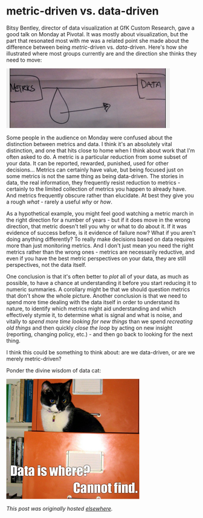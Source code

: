 # metric-driven vs. data-driven

Bitsy Bentley, director of data visualization at GfK Custom Research, gave a good talk on Monday at Pivotal. It was mostly about visualization, but the part that resonated most with me was a related point she made about the difference between being _metric_-driven vs. _data_-driven. Here's how she illustrated where most groups currently are and the direction she thinks they need to move:

![metrics to data](badname1.png)

Some people in the audience on Monday were confused about the distinction between metrics and data. I think it's an absolutely vital distinction, and one that hits close to home when I think about work that I'm often asked to do. A metric is a particular reduction from some subset of your data. It can be reported, rewarded, punished, used for other decisions... Metrics can certainly have value, but being focused just on some metrics is not the same thing as being data-driven. The stories in data, the real information, they frequently resist reduction to metrics - certainly to the limited collection of metrics you happen to already have. And metrics frequently obscure rather than elucidate. At best they give you a rough _what_ - rarely a useful _why_ or _how_.

As a hypothetical example, you might feel good watching a metric march in the right direction for a number of years - but if it does move in the wrong direction, that metric doesn't tell you why or what to do about it. If it was evidence of success before, is it evidence of failure now? What if you aren't doing anything differently? To really make decisions based on data requires more than just monitoring metrics. And I don't just mean you need the right metrics rather than the wrong ones - metrics are necessarily reductive, and even if you have the best metric perspectives on your data, they are still perspectives, not the data itself.

One conclusion is that it's often better to _plot_ all of your data, as much as possible, to have a chance at understanding it before you start reducing it to numeric summaries. A corollary might be that we should question metrics that don't show the whole picture. Another conclusion is that we need to spend more time dealing with the data itself in order to understand its nature, to identify which metrics might aid understanding and which effectively stymie it, to determine what is signal and what is noise, and vitally to _spend more time looking for new things_ than we spend _recreating old things_ and then quickly _close the loop_ by acting on new insight (reporting, changing policy, etc.) - and then go back to looking for the next thing.

I think this could be something to think about: are we data-driven, or are we merely metric-driven?

Ponder the divine wisdom of data cat:

![data cat](badname2.png)


*This post was originally hosted [elsewhere](http://planspace.blogspot.com/2012/10/metric-driven-vs-data-driven.html).*

